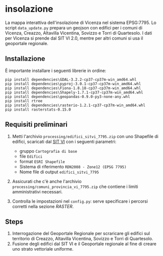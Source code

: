 # insolazione
La mappa interattiva dell'insolazione di Vicenza nel sistema EPSG:7795.
Lo script `data_update.py` prepara un geojson con edifici per i comuni di Vicenza, Creazzo, Altavilla Vicentina, Sovizzo e Torri di Quartesolo. I dati per Vicenza si prende dal SIT VI 2.0, mentre per altri comuni si usa il geoportale regionale.

## Installazione

È importante installare i seguenti librerie in ordine:

    pip install dependencies\GDAL-3.2.2-cp37-cp37m-win_amd64.whl
    pip install dependencies\pyproj-3.0.1-cp37-cp37m-win_amd64.whl
    pip install dependencies\Fiona-1.8.18-cp37-cp37m-win_amd64.whl
    pip install dependencies\Shapely-1.7.1-cp37-cp37m-win_amd64.whl
    pip install dependencies\geopandas-0.9.0-py3-none-any.whl
    pip install rtree
    pip install dependencies\rasterio-1.2.1-cp37-cp37m-win_amd64.whl
    pip install rasterstats-0.15.0

## Requisiti preliminari

1. Metti l'archivio `processing/edifici_sitvi_7795.zip` con uno Shapefile di edifici, scaricati dal [SIT VI](http://sit.comune.vicenza.it/SitVI/SitVi_conf/download/index.php) con i seguenti parametri:
   - gruppo `Cartografia di base`
   - file `Edifici`
   - format `ESRI Shapefile`
   - Sistema di riferimento `RDN2008 - Zone12 (EPSG 7795)`
   - Nome file di output `edifici_sitvi_7795`
    
2. Assicurati che c'è anche l'archivio `processing/comuni_provincia_vi_7795.zip` che contiene i limiti amministrativi necessari.

3. Controlla le impostazioni nel `config.py`: serve specificare i percorsi corretti nella sezione *RASTER*.

## Steps

1. Interrogazione del Geoportale Regionale per scraricare gli edifici sul territorio di Creazzo, Altavilla Vicentina, Sovizzo e Torri di Quartesolo.
2. Fusione degli edifici dal SIT VI e il Geoportale regionale al fine di creare uno strato vettoriale uniforme.